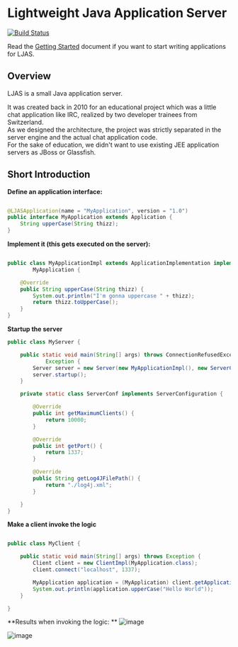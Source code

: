 # Lightweight Java Application Server

[![Build Status](https://travis-ci.org/vl0w/Lightweight-Java-Application-Server.png?branch=dev)](https://travis-ci.org/vl0w/Lightweight-Java-Application-Server)

Read the [Getting Started](https://github.com/vl0w/Lightweight-Java-Application-Server/wiki/Getting-Started) document if you want to start writing applications for LJAS.

## Overview

LJAS is a small Java application server.

It was created back in 2010 for an educational project which was a little chat application like IRC, realized
by two developer trainees from Switzerland.  
As we designed the architecture, the project was strictly separated in the server engine
and the actual chat application code.   
For the sake of education, we didn't want to use existing JEE application servers as JBoss or Glassfish.


## Short Introduction

**Define an application interface:**

```java

@LJASApplication(name = "MyApplication", version = "1.0")
public interface MyApplication extends Application {
	String upperCase(String thizz);
}

```

**Implement it (this gets executed on the server):**

```java

public class MyApplicationImpl extends ApplicationImplementation implements
		MyApplication {

	@Override
	public String upperCase(String thizz) {
		System.out.println("I'm gonna uppercase " + thizz);
		return thizz.toUpperCase();
	}
}


```

**Startup the server**

```java
public class MyServer {

	public static void main(String[] args) throws ConnectionRefusedException,
			Exception {
		Server server = new Server(new MyApplicationImpl(), new ServerConf());
		server.startup();
	}

	private static class ServerConf implements ServerConfiguration {

		@Override
		public int getMaximumClients() {
			return 10000;
		}

		@Override
		public int getPort() {
			return 1337;
		}

		@Override
		public String getLog4JFilePath() {
			return "./log4j.xml";
		}

	}
}

```

**Make a client invoke the logic**

```java

public class MyClient {

	public static void main(String[] args) throws Exception {
		Client client = new ClientImpl(MyApplication.class);
		client.connect("localhost", 1337);

		MyApplication application = (MyApplication) client.getApplication();
		System.out.println(application.upperCase("Hello World"));
	}

}


```

**Results when invoking the logic: **
![image](https://api.monosnap.com/image/download?id=0SZFlBXVGChAApBZJHfrclGcv)

![image](https://api.monosnap.com/image/download?id=5IE4LluZ2WbsD7SC6mBH7a1ck)
